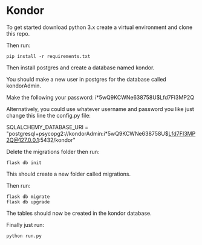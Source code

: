 # Kondor

To get started download python 3.x create a virtual environment and clone this repo.

Then run:

`pip install -r requirements.txt`

Then install postgres and create a database named kondor.

You should make a new user in postgres for the database called kondorAdmin.

Make the following your password:
i*5wQ9KCWNe638758U$Lfd7FI3MP2Q

Alternatively, you could use whatever username and password you like just change this line the config.py file:

SQLALCHEMY_DATABASE_URI = "postgresql+psycopg2://kondorAdmin:i*5wQ9KCWNe638758U$Lfd7FI3MP2Q@127.0.0.1:5432/kondor"

Delete the migrations folder then run:

`flask db init`

This should create a new folder called migrations.


Then run:
```
flask db migrate
flask db upgrade
```

The tables should now be created in the kondor database.

Finally just run:

`python run.py`
